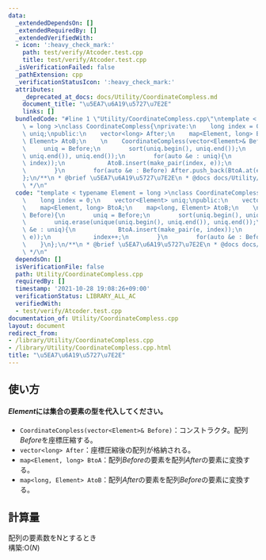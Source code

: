 ```yaml
---
data:
  _extendedDependsOn: []
  _extendedRequiredBy: []
  _extendedVerifiedWith:
  - icon: ':heavy_check_mark:'
    path: test/verify/Atcoder.test.cpp
    title: test/verify/Atcoder.test.cpp
  _isVerificationFailed: false
  _pathExtension: cpp
  _verificationStatusIcon: ':heavy_check_mark:'
  attributes:
    _deprecated_at_docs: docs/Utility/CoordinateCompless.md
    document_title: "\u5EA7\u6A19\u5727\u7E2E"
    links: []
  bundledCode: "#line 1 \"Utility/CoordinateCompless.cpp\"\ntemplate < typename Element\
    \ = long >\nclass CoordinateCompless{\nprivate:\n    long index = 0;\n    vector<Element>\
    \ uniq;\npublic:\n    vector<long> After;\n    map<Element, long> BtoA;\n    map<long,\
    \ Element> AtoB;\n    \n    CoordinateCompless(vector<Element>& Before){\n   \
    \     uniq = Before;\n        sort(uniq.begin(), uniq.end());\n        uniq.erase(unique(uniq.begin(),\
    \ uniq.end()), uniq.end());\n        for(auto &e : uniq){\n            BtoA.insert(make_pair(e,\
    \ index));\n            AtoB.insert(make_pair(index, e));\n            index++;\n\
    \        }\n        for(auto &e : Before) After.push_back(BtoA.at(e));\n    }\n\
    };\n/**\n * @brief \u5EA7\u6A19\u5727\u7E2E\n * @docs docs/Utility/CoordinateCompless.md\n\
    \ */\n"
  code: "template < typename Element = long >\nclass CoordinateCompless{\nprivate:\n\
    \    long index = 0;\n    vector<Element> uniq;\npublic:\n    vector<long> After;\n\
    \    map<Element, long> BtoA;\n    map<long, Element> AtoB;\n    \n    CoordinateCompless(vector<Element>&\
    \ Before){\n        uniq = Before;\n        sort(uniq.begin(), uniq.end());\n\
    \        uniq.erase(unique(uniq.begin(), uniq.end()), uniq.end());\n        for(auto\
    \ &e : uniq){\n            BtoA.insert(make_pair(e, index));\n            AtoB.insert(make_pair(index,\
    \ e));\n            index++;\n        }\n        for(auto &e : Before) After.push_back(BtoA.at(e));\n\
    \    }\n};\n/**\n * @brief \u5EA7\u6A19\u5727\u7E2E\n * @docs docs/Utility/CoordinateCompless.md\n\
    \ */\n"
  dependsOn: []
  isVerificationFile: false
  path: Utility/CoordinateCompless.cpp
  requiredBy: []
  timestamp: '2021-10-28 19:08:26+09:00'
  verificationStatus: LIBRARY_ALL_AC
  verifiedWith:
  - test/verify/Atcoder.test.cpp
documentation_of: Utility/CoordinateCompless.cpp
layout: document
redirect_from:
- /library/Utility/CoordinateCompless.cpp
- /library/Utility/CoordinateCompless.cpp.html
title: "\u5EA7\u6A19\u5727\u7E2E"
---
```

## 使い方
#### $Element$には集合の要素の型を代入してください。  
- `CoordinateConpless(vector<Element>& Before)`：コンストラクタ。配列$Before$を座標圧縮する。  
- `vector<long> After`：座標圧縮後の配列が格納される。  
- `map<Element, long> BtoA`：配列$Before$の要素を配列$After$の要素に変換する。  
- `map<long, Element> AtoB`：配列$After$の要素を配列$Before$の要素に変換する。

## 計算量
配列の要素数をNとするとき  
構築:$\mathrm{O}(N)$   
